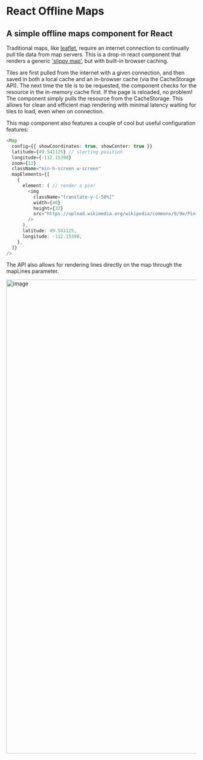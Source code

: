 # React Offline Maps

## A simple offline maps component for React

Traditional maps, like [leaflet](https://github.com/Leaflet/Leaflet), require an internet connection to continually pull tile data from map servers. This is a drop-in react component that renders a generic ['slippy map'](https://wiki.openstreetmap.org/wiki/Slippy_map), but with built-in browser caching. 

Tiles are first pulled from the internet with a given connection, and then saved in both a local cache and an in-browser cache (via the CacheStorage API). The next time the tile is to be requested, the component checks for the resource in the in-memory cache first. If the page is reloaded, no problem! The component simply pulls the resource from the CacheStorage. This allows for clean and efficient map rendering with minimal latency waiting for tiles to load, even when on connection.

This map component also features a couple of cool but useful configuration features:

```typescript
<Map
  config={{ showCoordinates: true, showCenter: true }}
  latitude={49.541125} // starting position
  longitude={-112.15398}
  zoom={12}
  className="min-h-screen w-screen"
  mapElements={[
    {
      element: ( // render a pin!
        <img
          className="translate-y-[-50%]"
          width={40}
          height={32}
          src="https://upload.wikimedia.org/wikipedia/commons/9/9e/Pin-location.png"
        />
      ),
      latitude: 49.541125,
      longitude: -112.15398,
    },
  ]}
/>
```

The API also allows for rendering lines directly on the map through the mapLines parameter.

<img width="1251" alt="image" src="https://github.com/flatypus/react-offline-maps/assets/68029599/80b0d602-a25c-4d7e-915b-8ecfe630087c">
